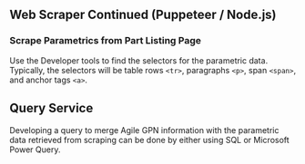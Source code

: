 ## Web Scraper Continued (Puppeteer / Node.js)

### Scrape Parametrics from Part Listing Page

Use the Developer tools to find the selectors for the parametric data. Typically, the selectors will be table rows ```<tr>```, paragraphs ```<p>```, span ```<span>```, and anchor tags ```<a>```.

## Query Service

Developing a query to merge Agile GPN information with the parametric data retrieved from scraping can be done by either using SQL or Microsoft Power Query.

